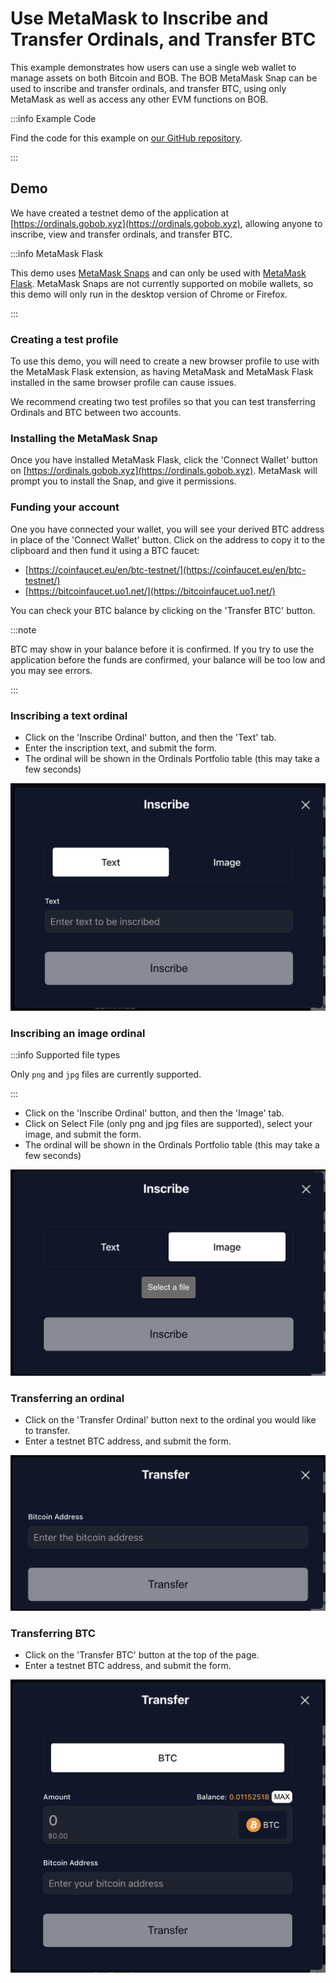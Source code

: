 # Use MetaMask to Inscribe and Transfer Ordinals, and Transfer BTC

This example demonstrates how users can use a single web wallet to manage assets on both Bitcoin and BOB. The BOB MetaMask Snap can be used to inscribe and transfer ordinals, and transfer BTC, using only MetaMask as well as access any other EVM functions on BOB.

:::info Example Code

Find the code for this example on [our GitHub repository](https://github.com/bob-collective/demo-brc20-metamask).

:::

## Demo

We have created a testnet demo of the application at [https://ordinals.gobob.xyz](https://ordinals.gobob.xyz), allowing anyone to inscribe, view and transfer ordinals, and transfer BTC.

:::info MetaMask Flask

This demo uses [MetaMask Snaps](https://metamask.io/snaps/) and can only be used with [MetaMask Flask](https://metamask.io/flask/). MetaMask Snaps are not currently supported on mobile wallets, so this demo will only run in the desktop version of Chrome or Firefox.

:::

### Creating a test profile

To use this demo, you will need to create a new browser profile to use with the MetaMask Flask extension, as having MetaMask and MetaMask Flask installed in the same browser profile can cause issues.

We recommend creating two test profiles so that you can test transferring Ordinals and BTC between two accounts.

### Installing the MetaMask Snap

Once you have installed MetaMask Flask, click the 'Connect Wallet' button on [https://ordinals.gobob.xyz](https://ordinals.gobob.xyz). MetaMask will prompt you to install the Snap, and give it permissions.

### Funding your account

One you have connected your wallet, you will see your derived BTC address in place of the 'Connect Wallet' button. Click on the address to copy it to the clipboard and then fund it using a BTC faucet:

- [https://coinfaucet.eu/en/btc-testnet/](https://coinfaucet.eu/en/btc-testnet/)
- [https://bitcoinfaucet.uo1.net/](https://bitcoinfaucet.uo1.net/)

You can check your BTC balance by clicking on the 'Transfer BTC' button.

:::note

BTC may show in your balance before it is confirmed. If you try to use the application before the funds are confirmed, your balance will be too low and you may see errors.

:::

### Inscribing a text ordinal

- Click on the 'Inscribe Ordinal' button, and then the 'Text' tab.
- Enter the inscription text, and submit the form.
- The ordinal will be shown in the Ordinals Portfolio table (this may take a few seconds)

![inscribe-text](inscribe-text.png)

### Inscribing an image ordinal

:::info Supported file types

Only `png` and `jpg` files are currently supported.

:::

- Click on the 'Inscribe Ordinal' button, and then the 'Image' tab.
- Click on Select File (only png and jpg files are supported), select your image, and submit the form.
- The ordinal will be shown in the Ordinals Portfolio table (this may take a few seconds)

![inscribe-image](inscribe-image.png)

### Transferring an ordinal

- Click on the 'Transfer Ordinal' button next to the ordinal you would like to transfer.
- Enter a testnet BTC address, and submit the form.

![transfer-ordinal](transfer-ordinal.png)

### Transferring BTC

- Click on the 'Transfer BTC' button at the top of the page.
- Enter a testnet BTC address, and submit the form.

![transfer-btc](transfer-btc.png)
